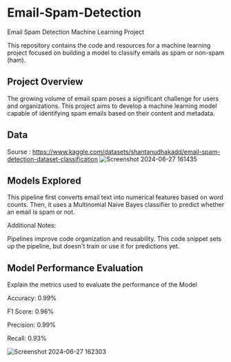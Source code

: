 # Email-Spam-Detection

Email Spam Detection Machine Learning Project

This repository contains the code and resources for a machine learning project focused on building a model to classify emails as spam or non-spam (ham).

## Project Overview
The growing volume of email spam poses a significant challenge for users and organizations. This project aims to develop a machine learning model capable of identifying spam emails based on their content and metadata.

## Data
Sourse : https://www.kaggle.com/datasets/shantanudhakadd/email-spam-detection-dataset-classification
![Screenshot 2024-06-27 161435](https://github.com/mohamedabdelhamed13/recommindation_model/assets/67540846/330c41a2-c022-4c52-a776-2a25379b1b42)

## Models Explored
This pipeline first converts email text into numerical features based on word counts.
Then, it uses a Multinomial Naive Bayes classifier to predict whether an email is spam or not.

Additional Notes:

Pipelines improve code organization and reusability.
This code snippet sets up the pipeline, but doesn't train or use it for predictions yet.

## Model Performance Evaluation
Explain the metrics used to evaluate the performance of the Model 

Accuracy: 0.99%

F1 Score: 0.96%

Precision: 0.99%

Recall: 0.93%

![Screenshot 2024-06-27 162303](https://github.com/mohamedabdelhamed13/recommindation_model/assets/67540846/e44a79cd-3271-49c0-8d9f-d2795e17bf3e)



